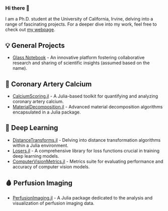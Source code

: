 ### Hi there 👋

I am a Ph.D. student at the University of California, Irvine, delving into a range of fascinating projects. For a deeper dive into my work, feel free to check out [my webpage](https://glassnotebook.io/).

## 💡 General Projects
- [Glass Notebook](https://glassnotebook.io/) - An innovative platform fostering collaborative research and sharing of scientific insights (assumed based on the name).

## 🦴 Coronary Artery Calcium 
- [CalciumScoring.jl](https://glassnotebook.io/r/7uus7O8aIcLsGebjQFqxU/docs/(00)%20Getting%20Started.jl) - A Julia-based toolkit for quantifying and analyzing coronary artery calcium.
- [MaterialDecomposition.jl](https://github.com/Dale-Black/MaterialDecomposition.jl) - Advanced material decomposition algorithms encapsulated in a Julia package.

## 🤖 Deep Learning 
- [DistanceTransforms.jl](https://glassnotebook.io/r/DxnIPJnIqpEqiQnJgqiBP/docs/index.jl) - Delving into distance transformation algorithms within a Julia environment.
- [Losers.jl](https://glassnotebook.io/r/QU9DE9nl4P1y_1DhiK7Fp/docs/index.jl) - A comprehensive library for loss functions crucial in training deep learning models.
- [ComputerVisionMetrics.jl](https://glassnotebook.io/r/3zGd8BbRwota3gclkiu2j/docs/index.jl) - Metrics suite for evaluating performance and accuracy of computer vision models.

## 🩸 Perfusion Imaging 
- [PerfusionImaging.jl](https://github.com/Dale-Black/PerfusionImaging.jl) - A Julia package dedicated to the analysis and visualization of perfusion imaging data.
